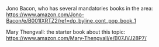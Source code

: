 Jono Bacon, who has several mandatories books in the area: 
https://www.amazon.com/Jono-Bacon/e/B001IXRTZ2/ref=dp_byline_cont_pop_book_1

Mary Thengvall: the starter book about this topic:
https://www.amazon.com/Mary-Thengvall/e/B07JVJ28P7/
